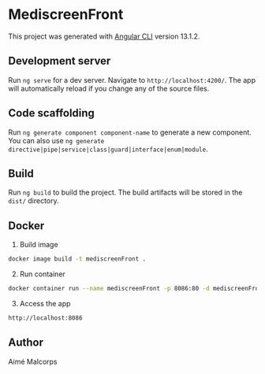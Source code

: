 # MediscreenFront

This project was generated with [Angular CLI](https://github.com/angular/angular-cli) version 13.1.2.

## Development server

Run `ng serve` for a dev server. Navigate to `http://localhost:4200/`. The app will automatically reload if you change any of the source files.

## Code scaffolding

Run `ng generate component component-name` to generate a new component. You can also use `ng generate directive|pipe|service|class|guard|interface|enum|module`.

## Build

Run `ng build` to build the project. The build artifacts will be stored in the `dist/` directory.

## Docker
1. Build image

```bash
docker image build -t mediscreenFront .
```

2. Run container

```bash
docker container run --name mediscreenFront -p 8086:80 -d mediscreenFront
```

3. Access the app

```bash
http://localhost:8086
```

## Author

Aimé Malcorps
